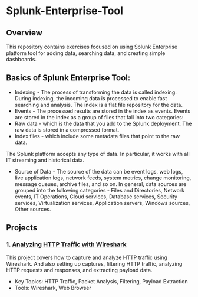 # Splunk-Enterprise-Tool

## Overview

This repository contains exercises focused on using Splunk Enterprise platform tool for adding data, searching data, and creating simple dashboards.

## Basics of Splunk Enterprise Tool:
* Indexing - The process of transforming the data is called indexing. During indexing, the incoming data is processed to enable fast searching and analysis. The index is a flat file repository for the data.
* Events - The processed results are stored in the index as events. Events are stored in the index as a group of files that fall into two categories:
* Raw data - which is the data that you add to the Splunk deployment. The raw data is stored in a compressed format.
* Index files - which include some metadata files that point to the raw data.

The Splunk platform accepts any type of data. In particular, it works with all IT streaming and historical data. 
* Source of Data - The source of the data can be event logs, web logs, live application logs, network feeds, system metrics, change monitoring, message queues, archive files, and so on.
In general, data sources are grouped into the following categories - Files and Directories, Network events, IT Operations, Cloud services, Database services, Security services, Virtualization services, Application servers, Windows sources, Other sources. 

## Projects

### 1. [Analyzing HTTP Traffic with Wireshark](https://github.com/kanukoalanub/Wireshark-projects/blob/main/Project-1-Analyzing-HTTP-Traffic-with-Wireshark.md) 

This project covers how to capture and analyze HTTP traffic using Wireshark. And also setting up captures, filtering HTTP traffic, analyzing HTTP requests and responses, and extracting payload data.

* Key Topics: HTTP Traffic, Packet Analysis, Filtering, Payload Extraction
* Tools: Wireshark, Web Browser

